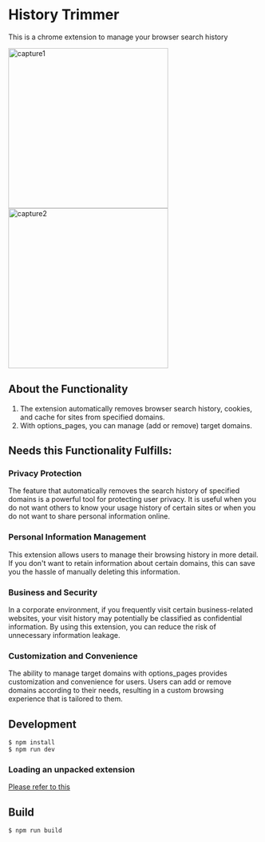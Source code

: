 # History Trimmer

This is a chrome extension to manage your browser search history

<img width="320" alt="capture1" src="https://github.com/aozou99/history-trimmer/assets/21310288/abd4ab10-cb1a-4104-8913-0ae0a4d171e4">
<img width="320" alt="capture2" src="https://github.com/aozou99/history-trimmer/assets/21310288/1118cb98-44f4-405d-8d62-042912823500">


## About the Functionality

1. The extension automatically removes browser search history, cookies, and cache for sites from specified domains.
1. With options_pages, you can manage (add or remove) target domains.

## Needs this Functionality Fulfills:

### Privacy Protection
The feature that automatically removes the search history of specified domains is a powerful tool for protecting user privacy. It is useful when you do not want others to know your usage history of certain sites or when you do not want to share personal information online.

### Personal Information Management
This extension allows users to manage their browsing history in more detail. If you don't want to retain information about certain domains, this can save you the hassle of manually deleting this information.

### Business and Security
In a corporate environment, if you frequently visit certain business-related websites, your visit history may potentially be classified as confidential information. By using this extension, you can reduce the risk of unnecessary information leakage.

### Customization and Convenience
The ability to manage target domains with options_pages provides customization and convenience for users. Users can add or remove domains according to their needs, resulting in a custom browsing experience that is tailored to them.

## Development

```
$ npm install
$ npm run dev
```

### Loading an unpacked extension

[Please refer to this](https://developer.chrome.com/docs/extensions/mv3/getstarted/development-basics/#load-unpacked)

## Build

```
$ npm run build
```
